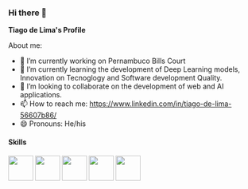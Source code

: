 ### Hi there 👋

**Tiago de Lima's Profile**

About me:

- 🔭 I’m currently working on Pernambuco Bills Court
- 🌱 I’m currently learning the development of Deep Learning models, Innovation on Tecnoglogy and Software development Quality.
- 👯 I’m looking to collaborate on the development of web and AI applications.
- 📫 How to reach me: https://www.linkedin.com/in/tiago-de-lima-56607b86/
- 😄 Pronouns: He/his
#### Skills

[<img src="https://cdn.iconscout.com/icon/free/png-512/bootstrap-226077.png"
width=50 />](https://getbootstrap.com/) [<img src="https://static.thenounproject.com/png/3451812-200.png" 
width=50 />](https://reactjs.org/) [<img src=https://img.icons8.com/color/452/nodejs.png
width=50/>](https://nodejs.org/en/) [<img src=https://user-images.githubusercontent.com/13250741/64669187-33b55380-d47e-11e9-8bbf-c02a9d42f9a7.png
width=50/>](https://www.tensorflow.org/)
[<img src=https://upload.wikimedia.org/wikipedia/commons/thumb/1/10/PyTorch_logo_icon.svg/512px-PyTorch_logo_icon.svg.png width=50/>](https://pytorch.org/)
